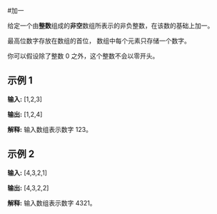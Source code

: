 #加一

给定一个由**整数**组成的**非空**数组所表示的非负整数，在该数的基础上加一。

最高位数字存放在数组的首位， 数组中每个元素只存储一个数字。

你可以假设除了整数 0 之外，这个整数不会以零开头。

## 示例 1

**输入:** [1,2,3]

**输出:** [1,2,4]

**解释:** 输入数组表示数字 123。


## 示例 2

**输入:** [4,3,2,1]

**输出:** [4,3,2,2]

**解释:** 输入数组表示数字 4321。

